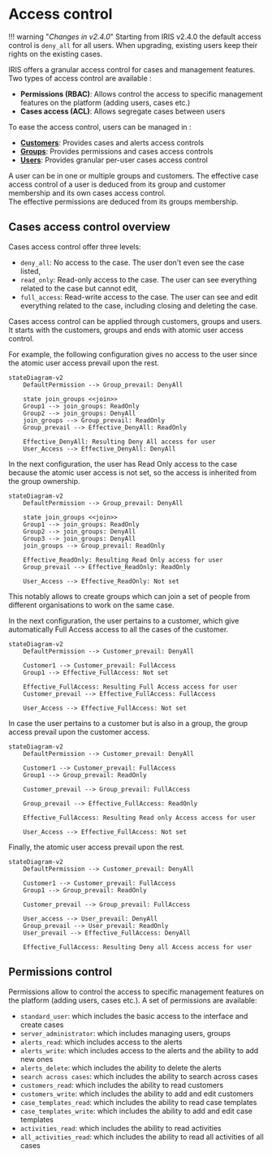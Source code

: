 # Access control

!!! warning "*Changes in v2.4.0*"
    Starting from IRIS v2.4.0 the default access control is `deny_all` for all users. 
    When upgrading, existing users keep their rights on the existing cases.

IRIS offers a granular access control for cases and management features.  
Two types of access control are available : 

- **Permissions (RBAC)**: Allows control the access to specific management features on the platform (adding users, cases etc.)
- **Cases access (ACL)**: Allows segregate cases between users

To ease the access control, users can be managed in : 

- [**Customers**](/operations/access_control/users/#setting-customers): Provides cases and alerts access controls
- [**Groups**](groups): Provides permissions and cases access controls
- [**Users**](users): Provides granular per-user cases access control

A user can be in one or multiple groups and customers. The effective case access control of a user is deduced from its group and customer membership and its own cases access control.  
The effective permissions are deduced from its groups membership.  


## Cases access control overview
Cases access control offer three levels: 

- `deny_all`: No access to the case. The user don't even see the case listed, 
- `read_only`: Read-only access to the case. The user can see everything related to the case but cannot edit,
- `full_access`: Read-write access to the case. The user can see and edit everything related to the case, including closing and deleting the case.  


Cases access control can be applied through customers, groups and users. It starts with the customers, groups and ends with atomic user access control.  

For example, the following configuration gives no access to the user since the atomic user access prevail upon the rest. 

``` mermaid
stateDiagram-v2
    DefaultPermission --> Group_prevail: DenyAll

    state join_groups <<join>>
    Group1 --> join_groups: ReadOnly
    Group2 --> join_groups: DenyAll
    join_groups --> Group_prevail: ReadOnly
    Group_prevail --> Effective_DenyAll: ReadOnly 
    
    Effective_DenyAll: Resulting Deny All access for user
    User_Access --> Effective_DenyAll: DenyAll
```

In the next configuration,  the user has Read Only access to the case because the atomic user access is not set, so the access is inherited from the group ownership. 
``` mermaid
stateDiagram-v2
    DefaultPermission --> Group_prevail: DenyAll

    state join_groups <<join>>
    Group1 --> join_groups: ReadOnly
    Group2 --> join_groups: DenyAll
    Group3 --> join_groups: DenyAll
    join_groups --> Group_prevail: ReadOnly

    Effective_ReadOnly: Resulting Read Only access for user
    Group_prevail --> Effective_ReadOnly: ReadOnly 

    User_Access --> Effective_ReadOnly: Not set
```

This notably allows to create groups which can join a set of people from different organisations to work on the same case. 

In the next configuration, the user pertains to a customer, which give automatically Full Access access to all the cases of the customer. 
``` mermaid
stateDiagram-v2
    DefaultPermission --> Customer_prevail: DenyAll
    
    Customer1 --> Customer_prevail: FullAccess
    Group1 --> Effective_FullAccess: Not set

    Effective_FullAccess: Resulting Full Access access for user
    Customer_prevail --> Effective_FullAccess: FullAccess 

    User_Access --> Effective_FullAccess: Not set
```

In case the user pertains to a customer but is also in a group, the group access prevail upon the customer access. 
``` mermaid
stateDiagram-v2
    DefaultPermission --> Customer_prevail: DenyAll
    
    Customer1 --> Customer_prevail: FullAccess
    Group1 --> Group_prevail: ReadOnly

    Customer_prevail --> Group_prevail: FullAccess

    Group_prevail --> Effective_FullAccess: ReadOnly

    Effective_FullAccess: Resulting Read only Access access for user

    User_Access --> Effective_FullAccess: Not set
```

Finally, the atomic user access prevail upon the rest. 
``` mermaid
stateDiagram-v2
    DefaultPermission --> Customer_prevail: DenyAll
    
    Customer1 --> Customer_prevail: FullAccess
    Group1 --> Group_prevail: ReadOnly

    Customer_prevail --> Group_prevail: FullAccess
    
    User_access --> User_prevail: DenyAll
    Group_prevail --> User_prevail: ReadOnly
    User_prevail --> Effective_FullAccess: DenyAll

    Effective_FullAccess: Resulting Deny all Access access for user
```


## Permissions control
Permissions allow to control the access to specific management features on the platform (adding users, cases etc.). 
A set of permissions are available: 

 - `standard_user`: which includes the basic access to the interface and create cases
 - `server_administrator`: which includes managing users, groups
 - `alerts_read`: which includes access to the alerts
- `alerts_write`: which includes access to the alerts and the ability to add new ones
- `alerts_delete`: which includes the ability to delete the alerts
- `search across cases`: which includes the ability to search across cases
- `customers_read`: which includes the ability to read customers
- `customers_write`: which includes the ability to add and edit customers
- `case_templates_read`: which includes the ability to read case templates
- `case_templates_write`: which includes the ability to add and edit case templates
- `activities_read`: which includes the ability to read activities
- `all_activities_read`: which includes the ability to read all activities of all cases
  
